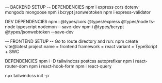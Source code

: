 -- BACKEND SETUP --
DEPENDENCIES
npm i express cors dotenv mongodb mongoose
npm i bcrypt jsonwebtoken
npm i express-validator

DEV DEPENDENCIES
npm i @types/cors @types/express @types/node ts-node typescript nodemon --save-dev
npm i @types/bcrypt @types/jsonwebtoken --save-dev

-- FRONTEND SETUP --
Go to route directory and run:
npm create vite@latest
project name = frontend
framework = react
variant = TypeScript + SWC

DEPENDENCIES
npm i -D tailwindcss postcss autoprefixer
npm i react-router-dom
npm i react-hook-form
npm i react-query

npx tailwindcss init -p
